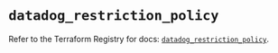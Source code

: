 # `datadog_restriction_policy`

Refer to the Terraform Registry for docs: [`datadog_restriction_policy`](https://registry.terraform.io/providers/datadog/datadog/3.44.0/docs/resources/restriction_policy).
